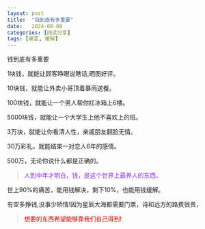 ```yaml
---
layout: post
title:  "钱到底有多重要"
date:   2024-08-08
categories: [阅读分享]
tags: [痛苦, 缓解]  
---
```


钱到底有多重要

1块钱，就能让顾客睁眼说瞎话,晒图好评。

10块钱，就能让外卖小哥顶着暴雨送餐。

100块钱，就能让一个男人帮你扛冰箱上6楼。

5000块钱，就能让一个大学生上他不喜欢上的班。

3万块，就能让你看清人性，亲戚朋友翻脸无情。


30万彩礼，就能结束一对恋人6年的感情。

500万，无论你说什么都是正确的。

>  <font color="#8a2be2">人到中年才明白，钱，是这个世界上最养人的东西。</font> 

世上90%的痛苦，能用钱解决，剩下10%，也能用钱缓解。

<p class="rainbow-text-vertical">有空多挣钱,没事少矫情!因为星辰大海都需要门票，诗和远方的路费很贵，</p>

>  <font color="#cc0000">想要的东西希望能够靠我们自己得到!</font> 

